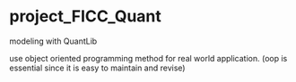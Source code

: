 # project_FICC_Quant
 modeling with QuantLib

 use object oriented programming method for real world application.
 (oop is essential since it is easy to maintain and revise)
